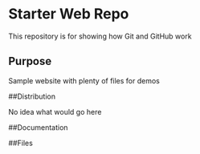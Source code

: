# Starter Web Repo

This repository is for showing how Git and GitHub work

## Purpose

Sample website with plenty of files for demos

##Distribution

No idea what would go here

##Documentation

##Files